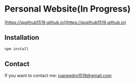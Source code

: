 # Personal Website(In Progress)

[https://jpgithub1519.github.io](https://jpgithub1519.github.io)

## Installation

```bash
npm install
```

## Contact

If you want to contact me: [juanpedro1519@gmail.com](juanpedro1519@gmail.com)


